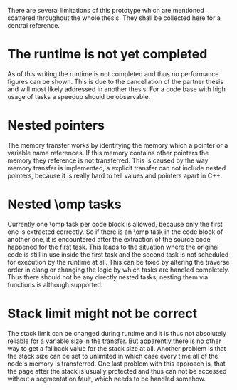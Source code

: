 There are several limitations of this prototype which are mentioned scattered throughout the whole thesis.
They shall be collected here for a central reference.

# The runtime is not yet completed
As of this writing the runtime is not completed and thus no performance figures can be shown.
This is due to the cancellation of the partner thesis and will most likely addressed in another thesis.
For a code base with high usage of tasks a speedup should be observable.

# Nested pointers
The memory transfer works by identifying the memory which a pointer or a variable name references. If this memory contains
other pointers the memory they reference is not transferred.
This is caused by the way memory transfer is implemented, a explicit transfer can not include nested pointers, because
it is really hard to tell values and pointers apart in C++.

# Nested \omp tasks
Currently one \omp task per code block is allowed, because only the first one is extracted correctly.
So if there is an \omp task in the code block of another one, it is encountered after the extraction of the source code
happened for the first task.
This leads to the situation where the original code is still in use inside the first task and the second task is not
scheduled for execution by the runtime at all.
This can be fixed by altering the traverse order in clang or changing the logic by which tasks are handled completely.
Thus there should not be any directly nested tasks, nesting them via functions is although supported.

# Stack limit might not be correct
The stack limit can be changed during runtime and it is thus not absolutely reliable for a variable size in the transfer.
But apparently there is no other way to get a fallback value for the stack size at all.
Another problem is that the stack size can be set to unlimited in which case every time all of the node's memory is
transferred.
One last problem with this approach is, that the page after the stack is usually protected and thus can not be accessed
without a segmentation fault, which needs to be handled somehow.



